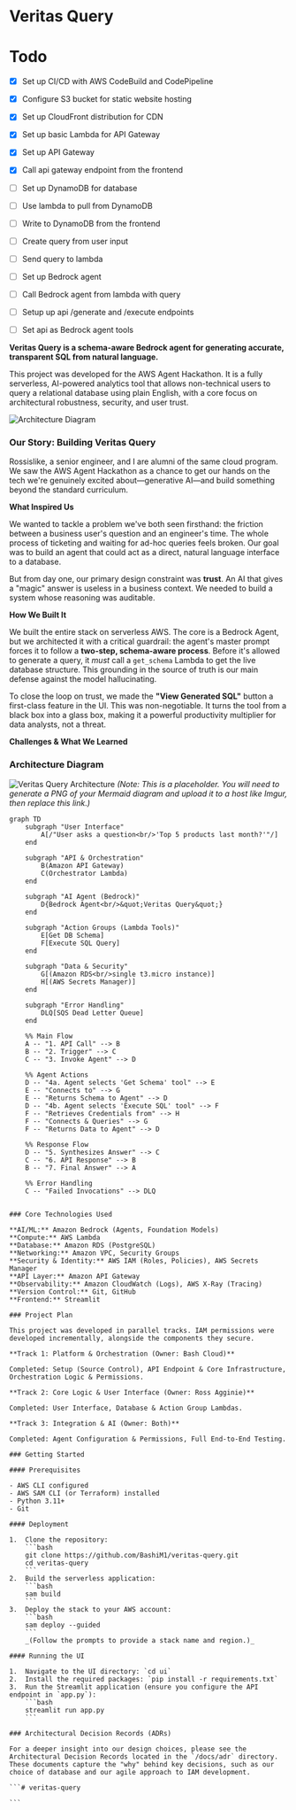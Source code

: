# Veritas Query

# Todo

- [x] Set up CI/CD with AWS CodeBuild and CodePipeline
- [x] Configure S3 bucket for static website hosting
- [x] Set up CloudFront distribution for CDN
- [x] Set up basic Lambda for API Gateway
- [x] Set up API Gateway
- [x] Call api gateway endpoint from the frontend
- [ ] Set up DynamoDB for database
- [ ] Use lambda to pull from DynamoDB
- [ ] Write to DynamoDB from the frontend

- [ ] Create query from user input
- [ ] Send query to lambda
- [ ] Set up Bedrock agent
- [ ] Call Bedrock agent from lambda with query
- [ ] Setup up api /generate and /execute endpoints
- [ ] Set api as Bedrock agent tools

**Veritas Query is a schema-aware Bedrock agent for generating accurate, transparent SQL from natural language.**

This project was developed for the AWS Agent Hackathon. It is a fully serverless, AI-powered analytics tool that allows non-technical users to query a relational database using plain English, with a core focus on architectural robustness, security, and user trust.

![Architecture Diagram](architecture.png)

### Our Story: Building Veritas Query

Rossislike, a senior engineer, and I are alumni of the same cloud program. We saw the AWS Agent Hackathon as a chance to get our hands on the tech we're genuinely excited about—generative AI—and build something beyond the standard curriculum.

**What Inspired Us**

We wanted to tackle a problem we've both seen firsthand: the friction between a business user's question and an engineer's time. The whole process of ticketing and waiting for ad-hoc queries feels broken. Our goal was to build an agent that could act as a direct, natural language interface to a database.

But from day one, our primary design constraint was **trust**. An AI that gives a "magic" answer is useless in a business context. We needed to build a system whose reasoning was auditable.

**How We Built It**

We built the entire stack on serverless AWS. The core is a Bedrock Agent, but we architected it with a critical guardrail: the agent's master prompt forces it to follow a **two-step, schema-aware process**. Before it's allowed to generate a query, it _must_ call a `get_schema` Lambda to get the live database structure. This grounding in the source of truth is our main defense against the model hallucinating.

To close the loop on trust, we made the **"View Generated SQL"** button a first-class feature in the UI. This was non-negotiable. It turns the tool from a black box into a glass box, making it a powerful productivity multiplier for data analysts, not a threat.

**Challenges & What We Learned**

### Architecture Diagram

![Veritas Query Architecture](https://i.imgur.com/your-architecture-diagram.png)
_(Note: This is a placeholder. You will need to generate a PNG of your Mermaid diagram and upload it to a host like Imgur, then replace this link.)_

```mermaid
graph TD
    subgraph "User Interface"
        A[/"User asks a question<br/>'Top 5 products last month?'"/]
    end

    subgraph "API & Orchestration"
        B(Amazon API Gateway)
        C(Orchestrator Lambda)
    end

    subgraph "AI Agent (Bedrock)"
        D{Bedrock Agent<br/>&quot;Veritas Query&quot;}
    end

    subgraph "Action Groups (Lambda Tools)"
        E[Get DB Schema]
        F[Execute SQL Query]
    end

    subgraph "Data & Security"
        G[(Amazon RDS<br/>single t3.micro instance)]
        H[(AWS Secrets Manager)]
    end

    subgraph "Error Handling"
        DLQ[SQS Dead Letter Queue]
    end

    %% Main Flow
    A -- "1. API Call" --> B
    B -- "2. Trigger" --> C
    C -- "3. Invoke Agent" --> D

    %% Agent Actions
    D -- "4a. Agent selects 'Get Schema' tool" --> E
    E -- "Connects to" --> G
    E -- "Returns Schema to Agent" --> D
    D -- "4b. Agent selects 'Execute SQL' tool" --> F
    F -- "Retrieves Credentials from" --> H
    F -- "Connects & Queries" --> G
    F -- "Returns Data to Agent" --> D

    %% Response Flow
    D -- "5. Synthesizes Answer" --> C
    C -- "6. API Response" --> B
    B -- "7. Final Answer" --> A

    %% Error Handling
    C -- "Failed Invocations" --> DLQ
```

````

### Core Technologies Used

**AI/ML:** Amazon Bedrock (Agents, Foundation Models)
**Compute:** AWS Lambda
**Database:** Amazon RDS (PostgreSQL)
**Networking:** Amazon VPC, Security Groups
**Security & Identity:** AWS IAM (Roles, Policies), AWS Secrets Manager
**API Layer:** Amazon API Gateway
**Observability:** Amazon CloudWatch (Logs), AWS X-Ray (Tracing)
**Version Control:** Git, GitHub
**Frontend:** Streamlit

### Project Plan

This project was developed in parallel tracks. IAM permissions were developed incrementally, alongside the components they secure.

**Track 1: Platform & Orchestration (Owner: Bash Cloud)**

Completed: Setup (Source Control), API Endpoint & Core Infrastructure, Orchestration Logic & Permissions.

**Track 2: Core Logic & User Interface (Owner: Ross Agginie)**

Completed: User Interface, Database & Action Group Lambdas.

**Track 3: Integration & AI (Owner: Both)**

Completed: Agent Configuration & Permissions, Full End-to-End Testing.

### Getting Started

#### Prerequisites

- AWS CLI configured
- AWS SAM CLI (or Terraform) installed
- Python 3.11+
- Git

#### Deployment

1.  Clone the repository:
    ```bash
    git clone https://github.com/BashiM1/veritas-query.git
    cd veritas-query
    ```
2.  Build the serverless application:
    ```bash
    sam build
    ```
3.  Deploy the stack to your AWS account:
    ```bash
    sam deploy --guided
    ```
    _(Follow the prompts to provide a stack name and region.)_

#### Running the UI

1.  Navigate to the UI directory: `cd ui`
2.  Install the required packages: `pip install -r requirements.txt`
3.  Run the Streamlit application (ensure you configure the API endpoint in `app.py`):
    ```bash
    streamlit run app.py
    ```

### Architectural Decision Records (ADRs)

For a deeper insight into our design choices, please see the Architectural Decision Records located in the `/docs/adr` directory. These documents capture the "why" behind key decisions, such as our choice of database and our agile approach to IAM development.

```# veritas-query

```
````
